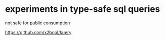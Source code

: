 # experiments in type-safe sql queries

not safe for public consumption

https://github.com/x2bool/kuery
